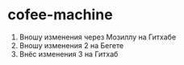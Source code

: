 # cofee-machine
1. Вношу изменения через Мозиллу на Гитхабе
2. Вношу изменения 2 на Бегете
3. Внёс изменения 3 на Гитхаб
